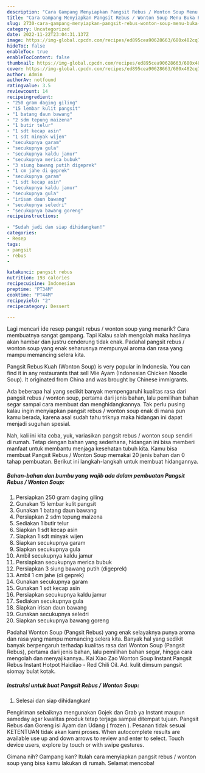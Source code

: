 ```yaml
---
description: "Cara Gampang Menyiapkan Pangsit Rebus / Wonton Soup Menu Buka Puas"
title: "Cara Gampang Menyiapkan Pangsit Rebus / Wonton Soup Menu Buka Puas"
slug: 2730-cara-gampang-menyiapkan-pangsit-rebus-wonton-soup-menu-buka-puas
category: Uncategorized
date: 2022-11-22T23:04:31.137Z
image: https://img-global.cpcdn.com/recipes/ed895cea90628663/680x482cq70/pangsit-rebus-wonton-soup-foto-resep-utama.jpg
hideToc: false
enableToc: true
enableTocContent: false
thumbnail: https://img-global.cpcdn.com/recipes/ed895cea90628663/680x482cq70/pangsit-rebus-wonton-soup-foto-resep-utama.jpg
cover: https://img-global.cpcdn.com/recipes/ed895cea90628663/680x482cq70/pangsit-rebus-wonton-soup-foto-resep-utama.jpg
author: Admin
authorAv: notfound
ratingvalue: 3.5
reviewcount: 14
recipeingredient:
- "250 gram daging giling"
- "15 lembar kulit pangsit"
- "1 batang daun bawang"
- "2 sdm tepung maizena"
- "1 butir telur"
- "1 sdt kecap asin"
- "1 sdt minyak wijen"
- "secukupnya garam"
- "secukupnya gula"
- "secukupnya kaldu jamur"
- "secukupnya merica bubuk"
- "3 siung bawang putih digeprek"
- "1 cm jahe di geprek"
- "secukupnya garam"
- "1 sdt kecap asin"
- "secukupnya kaldu jamur"
- "secukupnya gula"
- "irisan daun bawang"
- "secukupnya seledri"
- "secukupnya bawang goreng"
recipeinstructions:

- "Sudah jadi dan siap dihidangkan!"
categories:
- Resep
tags:
- pangsit
- rebus
- 

katakunci: pangsit rebus  
nutrition: 193 calories
recipecuisine: Indonesian
preptime: "PT34M"
cooktime: "PT44M"
recipeyield: "2"
recipecategory: Dessert

---
```



Lagi mencari ide resep pangsit rebus / wonton soup yang menarik? Cara membuatnya sangat gampang. Tapi Kalau salah mengolah maka hasilnya akan hambar dan justru cenderung tidak enak. Padahal pangsit rebus / wonton soup yang enak seharusnya mempunyai aroma dan rasa yang mampu memancing selera kita.


Pangsit Rebus Kuah (Wonton Soup) is very popular in Indonesia. You can find it in any restaurants that sell Mie Ayam (Indonesian Chicken Noodle Soup). It originated from China and was brought by Chinese immigrants.

Ada beberapa hal yang sedikit banyak mempengaruhi kualitas rasa dari pangsit rebus / wonton soup, pertama dari jenis bahan, lalu pemilihan bahan segar sampai cara membuat dan menghidangkannya. Tak perlu pusing kalau ingin menyiapkan pangsit rebus / wonton soup enak di mana pun kamu berada, karena asal sudah tahu triknya maka hidangan ini dapat menjadi suguhan spesial.


Nah, kali ini kita coba, yuk, variasikan pangsit rebus / wonton soup sendiri di rumah. Tetap dengan bahan yang sederhana, hidangan ini bisa memberi manfaat untuk membantu menjaga kesehatan tubuh kita. Kamu bisa membuat Pangsit Rebus / Wonton Soup memakai 20 jenis bahan dan 0 tahap pembuatan. Berikut ini langkah-langkah untuk membuat hidangannya.

<!--inarticleads1-->

##### Bahan-bahan dan bumbu yang wajib ada dalam pembuatan Pangsit Rebus / Wonton Soup:

1. Persiapkan 250 gram daging giling
1. Gunakan 15 lembar kulit pangsit
1. Gunakan 1 batang daun bawang
1. Persiapkan 2 sdm tepung maizena
1. Sediakan 1 butir telur
1. Siapkan 1 sdt kecap asin
1. Siapkan 1 sdt minyak wijen
1. Siapkan secukupnya garam
1. Siapkan secukupnya gula
1. Ambil secukupnya kaldu jamur
1. Persiapkan secukupnya merica bubuk
1. Persiapkan 3 siung bawang putih (digeprek)
1. Ambil 1 cm jahe (di geprek)
1. Gunakan secukupnya garam
1. Gunakan 1 sdt kecap asin
1. Persiapkan secukupnya kaldu jamur
1. Sediakan secukupnya gula
1. Siapkan irisan daun bawang
1. Gunakan secukupnya seledri
1. Siapkan secukupnya bawang goreng


Padahal Wonton Soup (Pangsit Rebus) yang enak selayaknya punya aroma dan rasa yang mampu memancing selera kita. Banyak hal yang sedikit banyak berpengaruh terhadap kualitas rasa dari Wonton Soup (Pangsit Rebus), pertama dari jenis bahan, lalu pemilihan bahan segar, hingga cara mengolah dan menyajikannya.. Kai Xiao Zao Wonton Soup Instant Pangsit Rebus Instant Hotpot Haidilao - Red Chili Oil. Ad. kulit dimsum pangsit siomay bulat kotak. 

<!--inarticleads2-->

##### Instruksi untuk buat Pangsit Rebus / Wonton Soup:


1. Selesai dan siap dihidangkan!

Pengiriman sebaiknya mengunakan Gojek dan Grab ya Instant maupun sameday agar kwalitas produk tetap terjaga sampai ditempat tujuan. Pangsit Rebus dan Goreng isi Ayam dan Udang ( frozen ). Pesanan tidak sesuai KETENTUAN tidak akan kami proses. When autocomplete results are available use up and down arrows to review and enter to select. Touch device users, explore by touch or with swipe gestures. 

Gimana nih? Gampang kan? Itulah cara menyiapkan pangsit rebus / wonton soup yang bisa kamu lakukan di rumah. Selamat mencoba!
